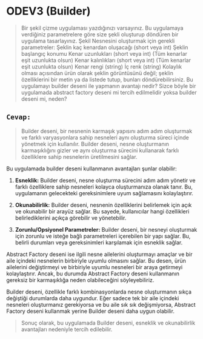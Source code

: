 # ODEV3 (Builder)

> Bir şekil çizme uygulaması yazdığınızı varsayınız. Bu uygulamaya verdiğiniz parametrelere göre size şekli oluşturup döndüren bir uygulama tasarlayınız.
> Şekil Nesnesini oluşturmak için gerekli parametreler:
> Şeklin kaç kenardan oluşacağı (short veya int)
> Şeklin başlangıç konumu
> Kenar uzunlukları (short veya int) (Tüm kenarlar eşit uzunlukta olsun)
> Kenar kalınlıkları (short veya int) (Tüm kenarlar eşit uzunlukta olsun)
> Kenar rengi (string)
> İç renk (string)
> Kolaylık olması açısından ürün olarak şeklin görüntüsünü değil; şeklin özelliklerini bir metin ya da listede tutup, bunları döndürebilirsiniz.
> Bu uygulamayı builder deseni ile yapmanın avantajı nedir? Sizce böyle bir uygulamada abstract factory deseni mi tercih edilmelidir yoksa builder deseni mi, neden?

## `Cevap:`

> Builder deseni, bir nesnenin karmaşık yapısını adım adım oluşturmak ve farklı varyasyonlara sahip nesneleri aynı oluşturma süreci içinde yönetmek için kullanılır. Builder deseni, nesne oluşturmanın karmaşıklığını gizler ve aynı oluşturma sürecini kullanarak farklı özelliklere sahip nesnelerin üretilmesini sağlar.

Bu uygulamada builder deseni kullanmanın avantajları şunlar olabilir:

1. **Esneklik:** Builder deseni, nesne oluşturma sürecini adım adım yönetir ve farklı özelliklere sahip nesneleri kolayca oluşturmanıza olanak tanır. Bu, uygulamanın gelecekteki gereksinimlere uyum sağlamasını kolaylaştırır.

2. **Okunabilirlik:** Builder deseni, nesnenin özelliklerini belirlemek için açık ve okunabilir bir arayüz sağlar. Bu sayede, kullanıcılar hangi özellikleri belirlediklerini açıkça görebilir ve yönetebilir.

3. **Zorunlu/Opsiyonel Parametreler:** Builder deseni, bir nesneyi oluşturmak için zorunlu ve isteğe bağlı parametreleri içerebilen bir yapı sağlar. Bu, belirli durumları veya gereksinimleri karşılamak için esneklik sağlar.

Abstract Factory deseni ise ilgili nesne ailelerini oluşturmayı amaçlar ve bir aile içindeki nesnelerin birbiriyle uyumlu olmasını sağlar. Bu desen, ürün ailelerini değiştirmeyi ve birbiriyle uyumlu nesneleri bir araya getirmeyi kolaylaştırır. Ancak, bu durumda Abstract Factory deseni kullanmanın gereksiz bir karmaşıklığa neden olabileceğini söyleyebiliriz.

Builder deseni, özellikle farklı kombinasyonlarda nesne oluşturmanın sıkça değiştiği durumlarda daha uygundur. Eğer sadece tek bir aile içindeki nesneleri oluşturmanız gerekiyorsa ve bu aile sık sık değişmiyorsa, Abstract Factory deseni kullanmak yerine Builder deseni daha uygun olabilir.

> Sonuç olarak, bu uygulamada Builder deseni, esneklik ve okunabilirlik avantajları nedeniyle tercih edilebilir.
